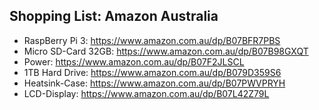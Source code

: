 
## Shopping List: Amazon Australia

* RaspBerry Pi 3: https://www.amazon.com.au/dp/B07BFR7PBS
* Micro SD-Card 32GB: https://www.amazon.com.au/dp/B07B98GXQT
* Power: https://www.amazon.com.au/dp/B07F2JLSCL
* 1TB Hard Drive: https://www.amazon.com.au/dp/B079D359S6
* Heatsink-Case: https://www.amazon.com.au/dp/B07PWVPRYH
* LCD-Display: https://www.amazon.com.au/dp/B07L42Z79L